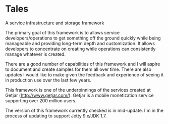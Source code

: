 Tales
=====

A service infrastructure and storage framework

The primary goal of this framework is to allows service developers/operations to get something off the ground quickly while being manageable and providing long-term depth and customization. It allows developers to concentrate on creating while operations can consistently manage whatever is created.

There are a good number of capabilities of this framework and I will aspire to document and create samples for them all over time. There are also updates I would like to make given the feedback and experience of seeing it in production use over the last few years. 

This framework is one of the underpinnings of the services created at Getjar (http://www.getjar.com/). Getjar is a mobile monetization service supporting over 200 million users.

The version of this framework currently checked is in mid-update. I'm in the process of updating to support Jetty 9.x/JDK 1.7. 


